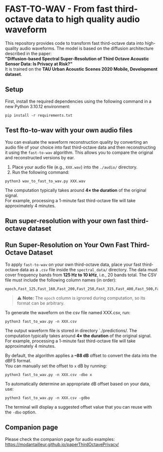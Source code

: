 # FAST-TO-WAV - From fast third-octave data to high quality audio waveform

This repository provides code to transform fast third-octave data into high-quality audio waveforms. The model is based on the diffusion architecture described in the paper:  
**"Diffusion-based Spectral Super-Resolution of Third Octave Acoustic Sensor Data: Is Privacy at Risk?"**  
It is trained on the **TAU Urban Acoustic Scenes 2020 Mobile, Development dataset**.

## Setup

First, install the required dependencies using the following command in a new Python 3.10.12 environment:
```
pip install -r requirements.txt
```

## Test fto-to-wav with your own audio files

You can evaluate the waveform reconstruction quality by converting an audio file of your choice into fast third-octave data and then reconstructing it using the `fast-to-wav` algorithm. This allows you to compare the original and reconstructed versions by ear.

1. Place your audio file (e.g., `XXX.wav`) into the `./audio/` directory.  
2. Run the following command:

```
python3 wav_to_fast_to_wav.py XXX.wav
```

The computation typically takes around **4× the duration** of the original signal.  
For example, processing a 1-minute fast third-octave file will take approximately 4 minutes.

## Run super-resolution with your own fast third-octave dataset

## Run Super-Resolution on Your Own Fast Third-Octave Dataset

To apply `fast-to-wav` on your own third-octave data, place your fast third-octave data as a `.csv` file inside the `spectral_data/` directory. The data must cover frequency bands from **125 Hz to 10 kHz**, i.e., 20 bands total. The CSV file must include the following column names (in order):

```
epoch,Fast_125,Fast_160,Fast_200,Fast_250,Fast_315,Fast_400,Fast_500,Fast_630,Fast_800,Fast_1000,Fast_1250,Fast_1600,Fast_2000,Fast_2500,Fast_3150,Fast_4000,Fast_5000,Fast_6300,Fast_8000,Fast_10000
```

> ⚠️ **Note:** The `epoch` column is ignored during computation, so its format can be arbitrary.

To generate the waveform on the csv file named XXX.csv, run:

```
python3 fast_to_wav.py -n XXX.csv
```

The output waveform 
file is stored in directory `./predictions/. The computation typically takes around **4× the duration** of the original signal. 
For example, processing a 1-minute fast third-octave file will take approximately 4 minutes.

By default, the algorithm applies a **–88 dB** offset to convert the data into the dBFS format.  
You can manually set the offset to `x` dB by running:

```
python3 fast_to_wav.py -n XXX.csv -dbo x
```

To automatically determine an appropriate dB offset based on your data, use:

```
python3 fast_to_wav.py -n XXX.csv -gdbo
```

The terminal will display a suggested offset value that you can reuse with the `-dbo` option.

## Companion page

Please check the companion page for audio examples:
https://modantailleur.github.io/paperThirdOctavePrivacy/